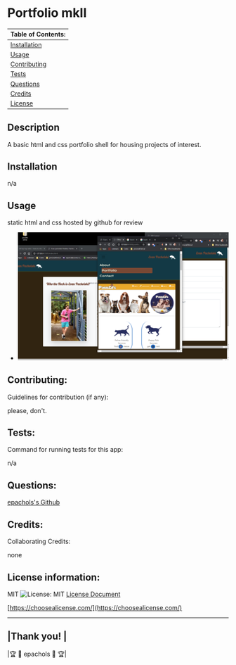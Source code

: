 # Portfolio mkII

  |      Table of Contents:       |
  |-------------------------------|
  | [Installation](#installation) |
  |        [Usage](#usage)        |
  | [Contributing](#contributing) |
  |     [Tests](#tests)           |
  |    [Questions](#questions)    |
  |    [Credits](#credits)        |
  |     [License](#license)       |
  
  ## Description
  
 A basic html and css portfolio shell for housing projects of interest.
  
  ## Installation
  
 n/a
  
  
  ## Usage 
  

  static html and css hosted by github for review 

  - ![Preview](./assets/preview.png)
  
  
  ## Contributing:
   
 Guidelines for contribution (if any): 

   please, don't.  
  
  
  ## Tests:
  Command for running tests for this app:
  
 n/a
  
  
  ## Questions:
  [epachols's Github](https://github.com/epachols/)
  
  
  ## Credits:
   Collaborating Credits:
  
 none
  
  ## License information:
  
 
  MIT ![License: MIT](https://img.shields.io/badge/License-MIT-yellow.svg) [License Document](https://opensource.org/licenses/MIT)
  
  [https://choosealicense.com/](https://choosealicense.com/)
  
  ---
  
  |Thank you!         |
  --------------------
  |🏆 &#x1F981; epachols &#x1F981; 🏆|
  